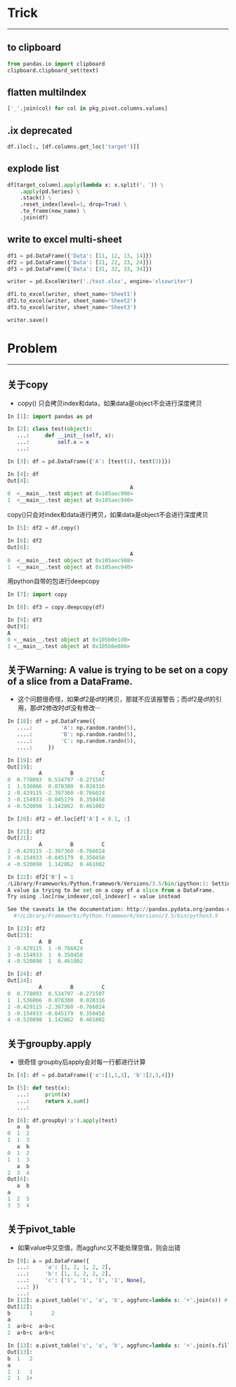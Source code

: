 # Trick
-----

## to clipboard

```py
from pandas.io import clipboard
clipboard.clipboard_set(text)
```

## flatten multiIndex

```py
['_'.join(col) for col in pkg_pivot.columns.values]
```

## .ix deprecated

```python
df.iloc[:, [df.columns.get_loc('target')]]
```

## explode list

```python
df[target_column].apply(lambda x: x.split('，')) \
    .apply(pd.Series) \
    .stack() \
    .reset_index(level=1, drop=True) \
    .to_frame(new_name) \
    .join(df)
```

## write to excel multi-sheet

```python
df1 = pd.DataFrame({'Data': [11, 12, 13, 14]})
df2 = pd.DataFrame({'Data': [21, 22, 23, 24]})
df3 = pd.DataFrame({'Data': [31, 32, 33, 34]})

writer = pd.ExcelWriter('./test.xlsx', engine='xlsxwriter')

df1.to_excel(writer, sheet_name='Sheet1')
df2.to_excel(writer, sheet_name='Sheet2')
df3.to_excel(writer, sheet_name='Sheet3')

writer.save()
```

# Problem
-----

## 关于copy

* copy\(\) 只会拷贝index和data，如果data是object不会进行深度拷贝

```py
In [1]: import pandas as pd

In [2]: class test(object):
   ...:     def __init__(self, x):
   ...:         self.x = x
   ...: 

In [3]: df = pd.DataFrame({'A': [test(1), test(3)]})

In [4]: df
Out[4]: 
                                       A
0  <__main__.test object at 0x105aec908>
1  <__main__.test object at 0x105aec940>
```

copy\(\)只会对index和data进行拷贝，如果data是object不会进行深度拷贝

```py
In [5]: df2 = df.copy() 

In [6]: df2
Out[6]: 
                                       A
0  <__main__.test object at 0x105aec908>
1  <__main__.test object at 0x105aec940>
```

用python自带的包进行deepcopy

```py
In [7]: import copy

In [8]: df3 = copy.deepcopy(df)

In [9]: df3
Out[9]:
A
0 <__main__.test object at 0x105b0e1d0>
1 <__main__.test object at 0x105b0e080>
```

## 关于Warning: A value is trying to be set on a copy of a slice from a DataFrame.

* 这个问题很奇怪，如果df2是df的拷贝，那就不应该报警告；而df2是df的引用，那df2修改时df没有修改···

```py
In [18]: df = pd.DataFrame({
   ....:         'A': np.random.randn(5), 
   ....:         'B': np.random.randn(5), 
   ....:         'C': np.random.randn(5), 
   ....:     })

In [19]: df
Out[19]: 
          A         B         C
0  0.778093  0.534797 -0.271507
1  1.536066  0.078380  0.028316
2 -0.429115 -2.397360 -0.766024
3 -0.154933 -0.045179  0.350458
4 -0.520098  1.142862  0.461002

In [20]: df2 = df.loc[df['A'] < 0.1, :]

In [21]: df2
Out[21]: 
          A         B         C
2 -0.429115 -2.397360 -0.766024
3 -0.154933 -0.045179  0.350458
4 -0.520098  1.142862  0.461002

In [22]: df2['B'] = 1
/Library/Frameworks/Python.framework/Versions/3.5/bin/ipython:1: SettingWithCopyWarning: 
A value is trying to be set on a copy of a slice from a DataFrame.
Try using .loc[row_indexer,col_indexer] = value instead

See the caveats in the documentation: http://pandas.pydata.org/pandas-docs/stable/indexing.html#indexing-view-versus-copy
  #!/Library/Frameworks/Python.framework/Versions/3.5/bin/python3.5

In [23]: df2
Out[23]: 
          A  B         C
2 -0.429115  1 -0.766024
3 -0.154933  1  0.350458
4 -0.520098  1  0.461002

In [24]: df
Out[24]: 
          A         B         C
0  0.778093  0.534797 -0.271507
1  1.536066  0.078380  0.028316
2 -0.429115 -2.397360 -0.766024
3 -0.154933 -0.045179  0.350458
4 -0.520098  1.142862  0.461002
```

## 关于groupby.apply

* 很奇怪 groupby后apply会对每一行都进行计算

```py
In [4]: df = pd.DataFrame({'a':[1,1,3], 'b':[2,3,4]})

In [5]: def test(x):
   ...:     print(x)
   ...:     return x.sum()
   ...: 

In [6]: df.groupby('a').apply(test)
   a  b
0  1  2
1  1  3
   a  b
0  1  2
1  1  3
   a  b
2  3  4
Out[6]: 
   a  b
a      
1  2  5
3  3  4
```

## 关于pivot\_table

* 如果value中又空值，而aggfunc又不能处理空值，则会出错

```py
In [9]: a = pd.DataFrame({
   ...:     'a': [1, 2, 1, 2, 2],
   ...:     'b': [1, 1, 2, 2, 2],
   ...:     'c': ['1', '1', '1', '1', None],
   ...: })
   ...: 
In [12]: a.pivot_table('c', 'a', 'b', aggfunc=lambda s: '+'.join(s)) # 出错了
Out[12]: 
b      1      2
a              
1  a+b+c  a+b+c
2  a+b+c  a+b+c

In [13]: a.pivot_table('c', 'a', 'b', aggfunc=lambda s: '+'.join(s.fillna(''))) # 没问题
Out[13]: 
b  1   2
a       
1  1   1
2  1  1+
```




